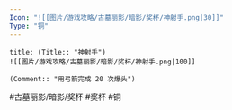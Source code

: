 ```yaml
---
Icon: "![[图片/游戏攻略/古墓丽影/暗影/奖杯/神射手.png|30]]"
Type: "铜"
---
```

```ad-common-bronze-trophy
title: (Title:: "神射手")
![[图片/游戏攻略/古墓丽影/暗影/奖杯/神射手.png|100]]

(Comment:: "用弓箭完成 20 次爆头")
```

#古墓丽影/暗影/奖杯 #奖杯 #铜
